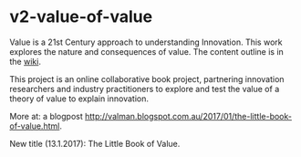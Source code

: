v2-value-of-value
=================

Value is a 21st Century approach to understanding Innovation. This work explores the nature and consequences of value.
The content outline is in the <a href="https://github.com/areff2000/v2-value-of-value/wiki">wiki</a>.

This project is an online collaborative book project, partnering innovation researchers and industry practitioners to explore and test the value of a theory of value to explain innovation.

More at: a blogpost http://valman.blogspot.com.au/2017/01/the-little-book-of-value.html.

New title (13.1.2017): The Little Book of Value.
